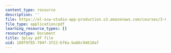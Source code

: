 ```yaml
---
content_type: resource
description: ''
file: https://ol-ocw-studio-app-production.s3.amazonaws.com/courses/3-021j-introduction-to-modeling-and-simulation-spring-2012/109f9f85784f3f22bf6aba66c94610a7_CJkfedF3Y7k.pdf
file_type: application/pdf
learning_resource_types: []
resourcetype: Document
title: 3play pdf file
uid: 109f9f85-784f-3f22-bf6a-ba66c94610a7
---
```


